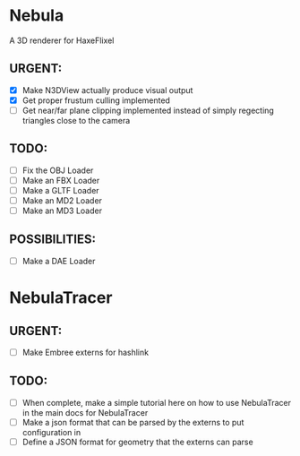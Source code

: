 # Nebula
A 3D renderer for HaxeFlixel

## URGENT:
- [X] Make N3DView actually produce visual output
- [X] Get proper frustum culling implemented
- [ ] Get near/far plane clipping implemented instead of simply regecting triangles close to the camera
## TODO:
- [ ] Fix the OBJ Loader
- [ ] Make an FBX Loader
- [ ] Make a GLTF Loader
- [ ] Make an MD2 Loader
- [ ] Make an MD3 Loader

## POSSIBILITIES:
- [ ] Make a DAE Loader

# NebulaTracer

## URGENT:
- [ ] Make Embree externs for hashlink
## TODO:
- [ ] When complete, make a simple tutorial here on how to use NebulaTracer in the main docs for NebulaTracer
- [ ] Make a json format that can be parsed by the externs to put configuration in
- [ ] Define a JSON format for geometry that the externs can parse